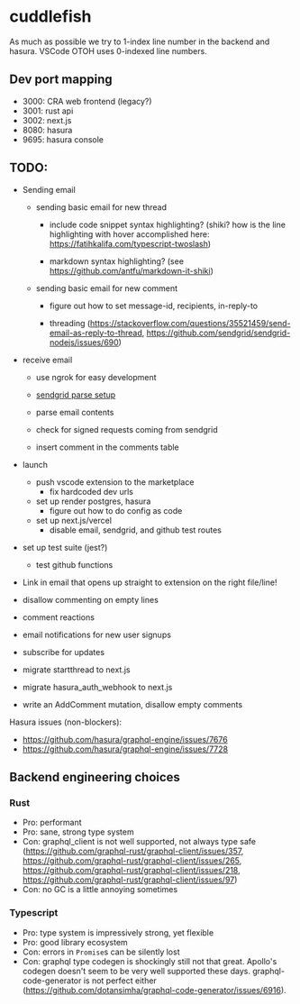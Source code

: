 # cuddlefish

As much as possible we try to 1-index line number in the backend and hasura. VSCode OTOH uses 0-indexed line numbers.

## Dev port mapping

- 3000: CRA web frontend (legacy?)
- 3001: rust api
- 3002: next.js
- 8080: hasura
- 9695: hasura console

## TODO:

- Sending email

  - sending basic email for new thread

    - include code snippet syntax highlighting? (shiki? how is the line highlighting with hover accomplished here: https://fatihkalifa.com/typescript-twoslash)

    - markdown syntax highlighting? (see https://github.com/antfu/markdown-it-shiki)

  - sending basic email for new comment

    - figure out how to set message-id, recipients, in-reply-to

    - threading (https://stackoverflow.com/questions/35521459/send-email-as-reply-to-thread, https://github.com/sendgrid/sendgrid-nodejs/issues/690)

- receive email

  - use ngrok for easy development

  - [sendgrid parse setup](https://docs.sendgrid.com/for-developers/parsing-email/setting-up-the-inbound-parse-webhook#additional-resources)

  - parse email contents

  - check for signed requests coming from sendgrid

  - insert comment in the comments table

- launch

  - push vscode extension to the marketplace
    - fix hardcoded dev urls
  - set up render postgres, hasura
    - figure out how to do config as code
  - set up next.js/vercel
    - disable email, sendgrid, and github test routes

- set up test suite (jest?)

  - test github functions

- Link in email that opens up straight to extension on the right file/line!

- disallow commenting on empty lines
- comment reactions
- email notifications for new user signups
- subscribe for updates
- migrate startthread to next.js
- migrate hasura_auth_webhook to next.js
- write an AddComment mutation, disallow empty comments

Hasura issues (non-blockers):

- https://github.com/hasura/graphql-engine/issues/7676
- https://github.com/hasura/graphql-engine/issues/7728

## Backend engineering choices

### Rust

- Pro: performant
- Pro: sane, strong type system
- Con: graphql_client is not well supported, not always type safe (https://github.com/graphql-rust/graphql-client/issues/357, https://github.com/graphql-rust/graphql-client/issues/265, https://github.com/graphql-rust/graphql-client/issues/218, https://github.com/graphql-rust/graphql-client/issues/97)
- Con: no GC is a little annoying sometimes

### Typescript

- Pro: type system is impressively strong, yet flexible
- Pro: good library ecosystem
- Con: errors in `Promise`s can be silently lost
- Con: graphql type codegen is shockingly still not that great. Apollo's codegen doesn't seem to be very well supported these days. graphql-code-generator is not perfect either (https://github.com/dotansimha/graphql-code-generator/issues/6916).
